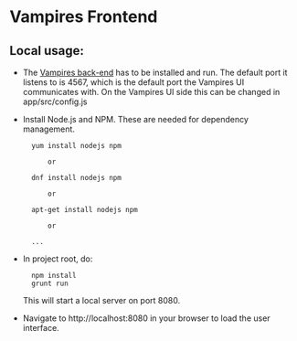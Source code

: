 # Vampires Frontend

## Local usage:

* The [Vampires back-end](https://bitbucket.org/cdumitru/vampires-akka)
  has to be installed and run. The default port it listens to is 4567,
  which is the default port the Vampires UI communicates with. On the
  Vampires UI side this can be changed in app/src/config.js

* Install Node.js and NPM. These are needed for dependency management.

        yum install nodejs npm
        
            or
            
        dnf install nodejs npm

            or
            
        apt-get install nodejs npm
        
            or
            
        ...


* In project root, do:

        npm install
        grunt run
  
  This will start a local server on port 8080.

* Navigate to http://localhost:8080 in your browser to load the user
  interface.

